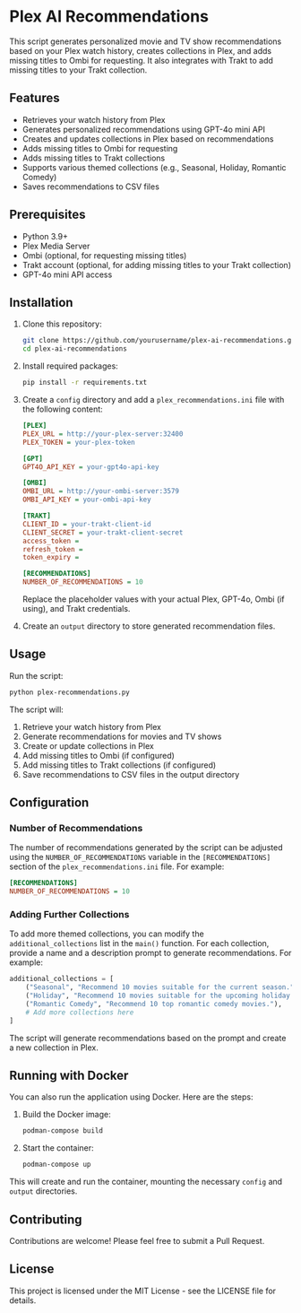 # Plex AI Recommendations

This script generates personalized movie and TV show recommendations based on your Plex watch history, creates collections in Plex, and adds missing titles to Ombi for requesting. It also integrates with Trakt to add missing titles to your Trakt collection.

## Features

- Retrieves your watch history from Plex
- Generates personalized recommendations using GPT-4o mini API
- Creates and updates collections in Plex based on recommendations
- Adds missing titles to Ombi for requesting
- Adds missing titles to Trakt collections
- Supports various themed collections (e.g., Seasonal, Holiday, Romantic Comedy)
- Saves recommendations to CSV files

## Prerequisites

- Python 3.9+
- Plex Media Server
- Ombi (optional, for requesting missing titles)
- Trakt account (optional, for adding missing titles to your Trakt collection)
- GPT-4o mini API access

## Installation

1. Clone this repository:
   ```sh
   git clone https://github.com/yourusername/plex-ai-recommendations.git
   cd plex-ai-recommendations
   ```

2. Install required packages:
   ```sh
   pip install -r requirements.txt
   ```

3. Create a `config` directory and add a `plex_recommendations.ini` file with the following content:
   ```ini
   [PLEX]
   PLEX_URL = http://your-plex-server:32400
   PLEX_TOKEN = your-plex-token

   [GPT]
   GPT4O_API_KEY = your-gpt4o-api-key

   [OMBI]
   OMBI_URL = http://your-ombi-server:3579
   OMBI_API_KEY = your-ombi-api-key

   [TRAKT]
   CLIENT_ID = your-trakt-client-id
   CLIENT_SECRET = your-trakt-client-secret
   access_token = 
   refresh_token = 
   token_expiry = 
   
   [RECOMMENDATIONS]
   NUMBER_OF_RECOMMENDATIONS = 10
   ```

   Replace the placeholder values with your actual Plex, GPT-4o, Ombi (if using), and Trakt credentials.

4. Create an `output` directory to store generated recommendation files.

## Usage

Run the script:
```sh
python plex-recommendations.py
```

The script will:

1. Retrieve your watch history from Plex
2. Generate recommendations for movies and TV shows
3. Create or update collections in Plex
4. Add missing titles to Ombi (if configured)
5. Add missing titles to Trakt collections (if configured)
6. Save recommendations to CSV files in the output directory

## Configuration

### Number of Recommendations

The number of recommendations generated by the script can be adjusted using the `NUMBER_OF_RECOMMENDATIONS` variable in the `[RECOMMENDATIONS]` section of the `plex_recommendations.ini` file. For example:

```ini
[RECOMMENDATIONS]
NUMBER_OF_RECOMMENDATIONS = 10
```

### Adding Further Collections

To add more themed collections, you can modify the `additional_collections` list in the `main()` function. For each collection, provide a name and a description prompt to generate recommendations. For example:

```python
additional_collections = [
    ("Seasonal", "Recommend 10 movies suitable for the current season."),
    ("Holiday", "Recommend 10 movies suitable for the upcoming holiday."),
    ("Romantic Comedy", "Recommend 10 top romantic comedy movies."),
    # Add more collections here
]
```

The script will generate recommendations based on the prompt and create a new collection in Plex.

## Running with Docker

You can also run the application using Docker. Here are the steps:

1. Build the Docker image:
   ```sh
   podman-compose build
   ```

2. Start the container:
   ```sh
   podman-compose up
   ```

This will create and run the container, mounting the necessary `config` and `output` directories.

## Contributing

Contributions are welcome! Please feel free to submit a Pull Request.

## License

This project is licensed under the MIT License - see the LICENSE file for details.

